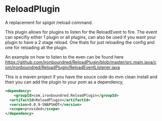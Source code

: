 # ReloadPlugin
A replacement for spigot /reload command.

This plugin allows for plugins to listen for the ReloadEvent to fire. 
The event can specifiy either 1 plugin or all plugins, can also be used if you want your plugin to have a 2 stage reload.
One thats for just reloading the config and one for reloading all the plugin.

An example on how to listen to the even can be found here https://github.com/ironboundred/ReloadPlugin/blob/master/src.main.java/com/ironboundred/ReloadPlugin/ReloadEventListener.java

This is a maven project if you have the souce code do mvn clean install and then you can add the plugin to your pom as a dependency,
```xml
<dependency>
 	<groupId>com.ironboundred.ReloadPlugin</groupId>
  <artifactId>ReloadPlugin</artifactId>
  <version>0.0.9-SNAPSHOT</version>
  <scope>provided</scope>
</dependency>
````
